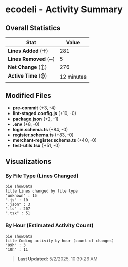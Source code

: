 # ecodeli - Activity Summary 

## Overall Statistics

| Stat                   | Value                                                             |
| ---------------------- | ----------------------------------------------------------------- |
| **Lines Added** (➕)   | 281                                          |
| **Lines Removed** (➖) | 5                                        |
| **Net Change** (↕)    | 276                |
| **Active Time** (⌚)   | 12 minutes |


## Modified Files
- **pre-commit** (+3, -4)
- **lint-staged.config.js** (+10, -0)
- **package.json** (+2, -1)
- **.env** (+8, -0)
- **login.schema.ts** (+84, -0)
- **register.schema.ts** (+83, -0)
- **merchant-register.schema.ts** (+40, -0)
- **test-utils.tsx** (+51, -0)

## Visualizations

### By File Type (Lines Changed)

```mermaid
pie showData
title Lines changed by file type
"unknown" : 15
".js" : 10
".json" : 3
".ts" : 207
".tsx" : 51
```

### By Hour (Estimated Activity Count)

```mermaid
pie showData
title Coding activity by hour (count of changes)
"09h" : 3
"10h" : 11
```


> **Last Updated:** 5/2/2025, 10:39:26 AM